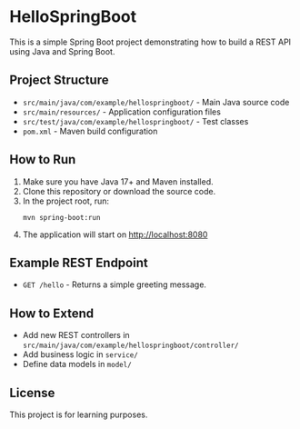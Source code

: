 # HelloSpringBoot

This is a simple Spring Boot project demonstrating how to build a REST API using Java and Spring Boot.

## Project Structure

- `src/main/java/com/example/hellospringboot/` - Main Java source code
- `src/main/resources/` - Application configuration files
- `src/test/java/com/example/hellospringboot/` - Test classes
- `pom.xml` - Maven build configuration

## How to Run

1. Make sure you have Java 17+ and Maven installed.
2. Clone this repository or download the source code.
3. In the project root, run:
   ```
   mvn spring-boot:run
   ```
4. The application will start on [http://localhost:8080](http://localhost:8080)

## Example REST Endpoint

- `GET /hello` - Returns a simple greeting message.

## How to Extend

- Add new REST controllers in `src/main/java/com/example/hellospringboot/controller/`
- Add business logic in `service/`
- Define data models in `model/`

## License

This project is for learning purposes.